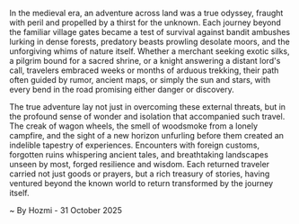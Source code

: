 
In the medieval era, an adventure across land was a true odyssey, fraught with peril and propelled by a thirst for the unknown. Each journey beyond the familiar village gates became a test of survival against bandit ambushes lurking in dense forests, predatory beasts prowling desolate moors, and the unforgiving whims of nature itself. Whether a merchant seeking exotic silks, a pilgrim bound for a sacred shrine, or a knight answering a distant lord's call, travelers embraced weeks or months of arduous trekking, their path often guided by rumor, ancient maps, or simply the sun and stars, with every bend in the road promising either danger or discovery.

The true adventure lay not just in overcoming these external threats, but in the profound sense of wonder and isolation that accompanied such travel. The creak of wagon wheels, the smell of woodsmoke from a lonely campfire, and the sight of a new horizon unfurling before them created an indelible tapestry of experiences. Encounters with foreign customs, forgotten ruins whispering ancient tales, and breathtaking landscapes unseen by most, forged resilience and wisdom. Each returned traveler carried not just goods or prayers, but a rich treasury of stories, having ventured beyond the known world to return transformed by the journey itself.

~ By Hozmi - 31 October 2025
